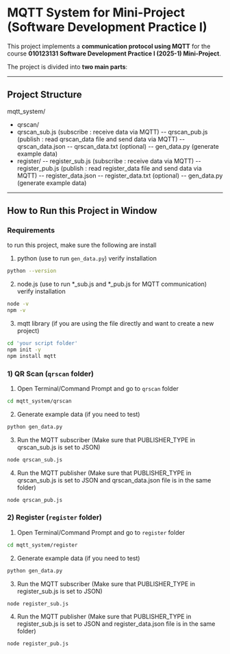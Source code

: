 # MQTT System for Mini-Project (Software Development Practice I)

This project implements a **communication protocol using MQTT** for the course **010123131 Software Development Practice I (2025-1) Mini-Project**.  

The project is divided into **two main parts**:

---

## Project Structure
mqtt_system/
- qrscan/
- qrscan_sub.js (subscribe : receive data via MQTT)
-- qrscan_pub.js (publish : read qrscan_data file and send data via MQTT)
-- qrscan_data.json
-- qrscan_data.txt (optional)
-- gen_data.py (generate example data)
- register/
-- register_sub.js (subscribe : receive data via MQTT)
-- register_pub.js (publish : read register_data file and send data via MQTT)
-- register_data.json
-- register_data.txt (optional)
-- gen_data.py (generate example data)

---

## How to Run this Project in Window

### Requirements

to run this project, make sure the following are install

1. python (use to run `gen_data.py`)
verify installation
```bash
python --version
```
2. node.js (use to run *_sub.js and *_pub.js for MQTT communication)
verify installation
```bash
node -v
npm -v
```
3. mqtt library (if you are using the file directly and want to create a new project)
```bash
cd 'your script folder'
npm init -y
npm install mqtt
```

### 1) QR Scan (`qrscan` folder)

1. Open Terminal/Command Prompt and go to `qrscan` folder
```bash
cd mqtt_system/qrscan
```
2. Generate example data (if you need to test)
```bash
python gen_data.py
```
3. Run the MQTT subscriber (Make sure that PUBLISHER_TYPE in qrscan_sub.js is set to JSON)
```bash
node qrscan_sub.js
```
4. Run the MQTT publisher (Make sure that PUBLISHER_TYPE in qrscan_sub.js is set to JSON and qrscan_data.json file is in the same folder)
```bash
node qrscan_pub.js
```

### 2) Register (`register` folder)

1. Open Terminal/Command Prompt and go to `register` folder
```bash
cd mqtt_system/register
```
2. Generate example data (if you need to test)
```bash
python gen_data.py
```
3. Run the MQTT subscriber (Make sure that PUBLISHER_TYPE in register_sub.js is set to JSON)
```bash
node register_sub.js
```
4. Run the MQTT publisher (Make sure that PUBLISHER_TYPE in register_sub.js is set to JSON and register_data.json file is in the same folder)
```bash
node register_pub.js
```


